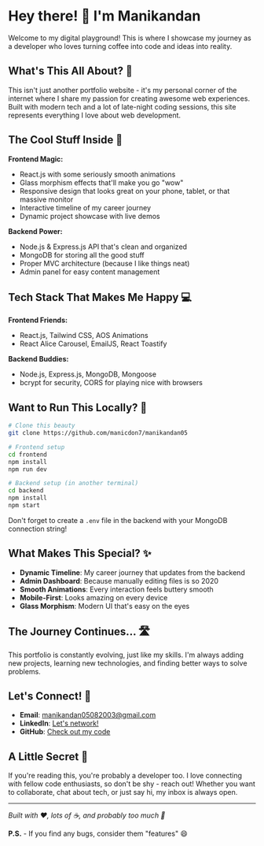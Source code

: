 # Hey there! 👋 I'm Manikandan

Welcome to my digital playground! This is where I showcase my journey as a developer who loves turning coffee into code and ideas into reality.

## What's This All About? 🤔

This isn't just another portfolio website - it's my personal corner of the internet where I share my passion for creating awesome web experiences. Built with modern tech and a lot of late-night coding sessions, this site represents everything I love about web development.

## The Cool Stuff Inside 🎯

**Frontend Magic:**
- React.js with some seriously smooth animations
- Glass morphism effects that'll make you go "wow"
- Responsive design that looks great on your phone, tablet, or that massive monitor
- Interactive timeline of my career journey
- Dynamic project showcase with live demos

**Backend Power:**
- Node.js & Express.js API that's clean and organized
- MongoDB for storing all the good stuff
- Proper MVC architecture (because I like things neat)
- Admin panel for easy content management

## Tech Stack That Makes Me Happy 💻

**Frontend Friends:**
- React.js, Tailwind CSS, AOS Animations
- React Alice Carousel, EmailJS, React Toastify

**Backend Buddies:**
- Node.js, Express.js, MongoDB, Mongoose
- bcrypt for security, CORS for playing nice with browsers

## Want to Run This Locally? 🚀

```bash
# Clone this beauty
git clone https://github.com/manicdon7/manikandan05

# Frontend setup
cd frontend
npm install
npm run dev

# Backend setup (in another terminal)
cd backend
npm install
npm start
```

Don't forget to create a `.env` file in the backend with your MongoDB connection string!

## What Makes This Special? ✨

- **Dynamic Timeline**: My career journey that updates from the backend
- **Admin Dashboard**: Because manually editing files is so 2020
- **Smooth Animations**: Every interaction feels buttery smooth
- **Mobile-First**: Looks amazing on every device
- **Glass Morphism**: Modern UI that's easy on the eyes

## The Journey Continues... 🛣️

This portfolio is constantly evolving, just like my skills. I'm always adding new projects, learning new technologies, and finding better ways to solve problems.

## Let's Connect! 🤝

- **Email**: manikandan05082003@gmail.com
- **LinkedIn**: [Let's network!](https://www.linkedin.com/in/mani-kandan-1b0846248/)
- **GitHub**: [Check out my code](https://github.com/manicdon7)

## A Little Secret 🤫

If you're reading this, you're probably a developer too. I love connecting with fellow code enthusiasts, so don't be shy - reach out! Whether you want to collaborate, chat about tech, or just say hi, my inbox is always open.

---

*Built with ❤️, lots of ☕, and probably too much 🎵*

**P.S.** - If you find any bugs, consider them "features" 😄
